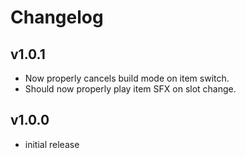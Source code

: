 # Changelog

## v1.0.1
* Now properly cancels build mode on item switch.
* Should now properly play item SFX on slot change.

## v1.0.0
* initial release